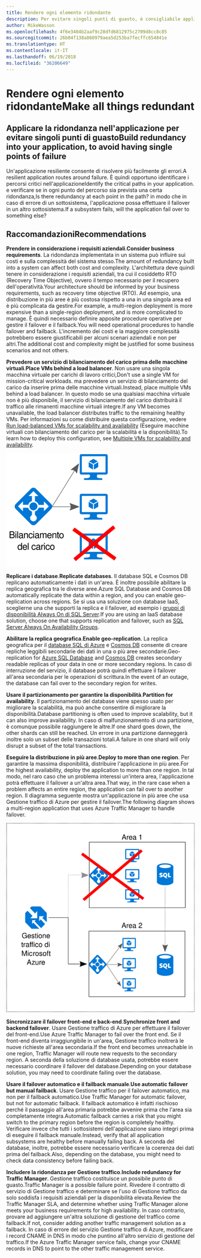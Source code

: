```yaml
---
title: Rendere ogni elemento ridondante
description: Per evitare singoli punti di guasto, è consigliabile applicare la ridondanza nell'applicazione.
author: MikeWasson
ms.openlocfilehash: 4f6e3404b2aaf9c28dfd6812975c2709d8cc8c85
ms.sourcegitcommit: 26b04f138a860979aea5d253ba7fecffc654841e
ms.translationtype: HT
ms.contentlocale: it-IT
ms.lasthandoff: 06/19/2018
ms.locfileid: "36206649"
---
```

# <a name="make-all-things-redundant"></a><span data-ttu-id="99195-103">Rendere ogni elemento ridondante</span><span class="sxs-lookup"><span data-stu-id="99195-103">Make all things redundant</span></span>

## <a name="build-redundancy-into-your-application-to-avoid-having-single-points-of-failure"></a><span data-ttu-id="99195-104">Applicare la ridondanza nell'applicazione per evitare singoli punti di guasto</span><span class="sxs-lookup"><span data-stu-id="99195-104">Build redundancy into your application, to avoid having single points of failure</span></span>

<span data-ttu-id="99195-105">Un'applicazione resiliente consente di risolvere più facilmente gli errori.</span><span class="sxs-lookup"><span data-stu-id="99195-105">A resilient application routes around failure.</span></span> <span data-ttu-id="99195-106">È quindi opportuno identificare i percorsi critici nell'applicazione</span><span class="sxs-lookup"><span data-stu-id="99195-106">Identify the critical paths in your application.</span></span> <span data-ttu-id="99195-107">e verificare se in ogni punto del percorso sia prevista una certa ridondanza,</span><span class="sxs-lookup"><span data-stu-id="99195-107">Is there redundancy at each point in the path?</span></span> <span data-ttu-id="99195-108">in modo che in caso di errore di un sottosistema, l'applicazione possa effettuare il failover in un altro sottosistema.</span><span class="sxs-lookup"><span data-stu-id="99195-108">If a subsystem fails, will the application fail over to something else?</span></span>

## <a name="recommendations"></a><span data-ttu-id="99195-109">Raccomandazioni</span><span class="sxs-lookup"><span data-stu-id="99195-109">Recommendations</span></span> 

<span data-ttu-id="99195-110">**Prendere in considerazione i requisiti aziendali**.</span><span class="sxs-lookup"><span data-stu-id="99195-110">**Consider business requirements**.</span></span> <span data-ttu-id="99195-111">La ridondanza implementata in un sistema può influire sui costi e sulla complessità del sistema stesso.</span><span class="sxs-lookup"><span data-stu-id="99195-111">The amount of redundancy built into a system can affect both cost and complexity.</span></span> <span data-ttu-id="99195-112">L'architettura deve quindi tenere in considerazione i requisiti aziendali, tra cui il cosiddetto RTO (Recovery Time Objective), ovvero il tempo necessario per il recupero dell'operatività.</span><span class="sxs-lookup"><span data-stu-id="99195-112">Your architecture should be informed by your business requirements, such as recovery time objective (RTO).</span></span> <span data-ttu-id="99195-113">Ad esempio, una distribuzione in più aree è più costosa rispetto a una in una singola area ed è più complicata da gestire.</span><span class="sxs-lookup"><span data-stu-id="99195-113">For example, a multi-region deployment is more expensive than a single-region deployment, and is more complicated to manage.</span></span> <span data-ttu-id="99195-114">È quindi necessario definire apposite procedure operative per gestire il failover e il failback.</span><span class="sxs-lookup"><span data-stu-id="99195-114">You will need operational procedures to handle failover and failback.</span></span> <span data-ttu-id="99195-115">L'incremento dei costi e la maggiore complessità potrebbero essere giustificabili per alcuni scenari aziendali e non per altri.</span><span class="sxs-lookup"><span data-stu-id="99195-115">The additional cost and complexity might be justified for some business scenarios and not others.</span></span>

<span data-ttu-id="99195-116">**Prevedere un servizio di bilanciamento del carico prima delle macchine virtuali**.</span><span class="sxs-lookup"><span data-stu-id="99195-116">**Place VMs behind a load balancer**.</span></span> <span data-ttu-id="99195-117">Non usare una singola macchina virtuale per carichi di lavoro critici,</span><span class="sxs-lookup"><span data-stu-id="99195-117">Don't use a single VM for mission-critical workloads.</span></span> <span data-ttu-id="99195-118">ma prevedere un servizio di bilanciamento del carico da inserire prima delle macchine virtuali.</span><span class="sxs-lookup"><span data-stu-id="99195-118">Instead, place multiple VMs behind a load balancer.</span></span> <span data-ttu-id="99195-119">In questo modo se una qualsiasi macchina virtuale non è più disponibile, il servizio di bilanciamento del carico distribuirà il traffico alle rimanenti macchine virtuali integre.</span><span class="sxs-lookup"><span data-stu-id="99195-119">If any VM becomes unavailable, the load balancer distributes traffic to the remaining healthy VMs.</span></span> <span data-ttu-id="99195-120">Per informazioni su come distribuire questa configurazione, vedere [Run load-balanced VMs for scalability and availability][multi-vm-blueprint] (Eseguire macchine virtuali con bilanciamento del carico per la scalabilità e la disponibilità).</span><span class="sxs-lookup"><span data-stu-id="99195-120">To learn how to deploy this configuration, see [Multiple VMs for scalability and availability][multi-vm-blueprint].</span></span>

![](./images/load-balancing.svg)

<span data-ttu-id="99195-121">**Replicare i database**.</span><span class="sxs-lookup"><span data-stu-id="99195-121">**Replicate databases**.</span></span> <span data-ttu-id="99195-122">Il database SQL e Cosmos DB replicano automaticamente i dati in un'area. È inoltre possibile abilitare la replica geografica tra le diverse aree.</span><span class="sxs-lookup"><span data-stu-id="99195-122">Azure SQL Database and Cosmos DB automatically replicate the data within a region, and you can enable geo-replication across regions.</span></span> <span data-ttu-id="99195-123">Se si usa una soluzione con database IaaS, sceglierne una che supporti la replica e il failover, ad esempio i [gruppi di disponibilità Always On di SQL Server][sql-always-on].</span><span class="sxs-lookup"><span data-stu-id="99195-123">If you are using an IaaS database solution, choose one that supports replication and failover, such as [SQL Server Always On Availability Groups][sql-always-on].</span></span> 

<span data-ttu-id="99195-124">**Abilitare la replica geografica**.</span><span class="sxs-lookup"><span data-stu-id="99195-124">**Enable geo-replication**.</span></span> <span data-ttu-id="99195-125">La replica geografica per il [database SQL di Azure][sql-geo-replication] e [Cosmos DB][cosmosdb-geo-replication] consente di creare repliche leggibili secondarie dei dati in una o più aree secondarie.</span><span class="sxs-lookup"><span data-stu-id="99195-125">Geo-replication for [Azure SQL Database][sql-geo-replication] and [Cosmos DB][cosmosdb-geo-replication] creates secondary readable replicas of your data in one or more secondary regions.</span></span> <span data-ttu-id="99195-126">In caso di interruzione del servizio, il database potrà quindi effettuare il failover all'area secondaria per le operazioni di scrittura.</span><span class="sxs-lookup"><span data-stu-id="99195-126">In the event of an outage, the database can fail over to the secondary region for writes.</span></span>

<span data-ttu-id="99195-127">**Usare il partizionamento per garantire la disponibilità**.</span><span class="sxs-lookup"><span data-stu-id="99195-127">**Partition for availability**.</span></span> <span data-ttu-id="99195-128">Il partizionamento del database viene spesso usato per migliorare la scalabilità, ma può anche consentire di migliorare la disponibilità.</span><span class="sxs-lookup"><span data-stu-id="99195-128">Database partitioning is often used to improve scalability, but it can also improve availability.</span></span> <span data-ttu-id="99195-129">In caso di malfunzionamento di una partizione, è comunque possibile raggiungere le altre.</span><span class="sxs-lookup"><span data-stu-id="99195-129">If one shard goes down, the other shards can still be reached.</span></span> <span data-ttu-id="99195-130">Un errore in una partizione danneggerà inoltre solo un subset delle transazioni totali.</span><span class="sxs-lookup"><span data-stu-id="99195-130">A failure in one shard will only disrupt a subset of the total transactions.</span></span> 

<span data-ttu-id="99195-131">**Eseguire la distribuzione in più aree**.</span><span class="sxs-lookup"><span data-stu-id="99195-131">**Deploy to more than one region**.</span></span> <span data-ttu-id="99195-132">Per garantire la massima disponibilità, distribuire l'applicazione in più aree.</span><span class="sxs-lookup"><span data-stu-id="99195-132">For the highest availability, deploy the application to more than one region.</span></span> <span data-ttu-id="99195-133">In tal modo, nel raro caso che un problema interessi un'intera area, l'applicazione potrà effettuare il failover a un'altra area.</span><span class="sxs-lookup"><span data-stu-id="99195-133">That way, in the rare case when a problem affects an entire region, the application can fail over to another region.</span></span> <span data-ttu-id="99195-134">Il diagramma seguente mostra un'applicazione in più aree che usa Gestione traffico di Azure per gestire il failover.</span><span class="sxs-lookup"><span data-stu-id="99195-134">The following diagram shows a multi-region application that uses Azure Traffic Manager to handle failover.</span></span>

![](images/failover.svg)

<span data-ttu-id="99195-135">**Sincronizzare il failover front-end e back-end**.</span><span class="sxs-lookup"><span data-stu-id="99195-135">**Synchronize front and backend failover**.</span></span> <span data-ttu-id="99195-136">Usare Gestione traffico di Azure per effettuare il failover del front-end.</span><span class="sxs-lookup"><span data-stu-id="99195-136">Use Azure Traffic Manager to fail over the front end.</span></span> <span data-ttu-id="99195-137">Se il front-end diventa irraggiungibile in un'area, Gestione traffico inoltrerà le nuove richieste all'area secondaria.</span><span class="sxs-lookup"><span data-stu-id="99195-137">If the front end becomes unreachable in one region, Traffic Manager will route new requests to the secondary region.</span></span> <span data-ttu-id="99195-138">A seconda della soluzione di database usata, potrebbe essere necessario coordinare il failover del database.</span><span class="sxs-lookup"><span data-stu-id="99195-138">Depending on your database solution, you may need to coordinate failing over the database.</span></span> 

<span data-ttu-id="99195-139">**Usare il failover automatico e il failback manuale**.</span><span class="sxs-lookup"><span data-stu-id="99195-139">**Use automatic failover but manual failback**.</span></span> <span data-ttu-id="99195-140">Usare Gestione traffico per il failover automatico, ma non per il failback automatico.</span><span class="sxs-lookup"><span data-stu-id="99195-140">Use Traffic Manager for automatic failover, but not for automatic failback.</span></span> <span data-ttu-id="99195-141">Il failback automatico è infatti rischioso perché il passaggio all'area primaria potrebbe avvenire prima che l'area sia completamente integra.</span><span class="sxs-lookup"><span data-stu-id="99195-141">Automatic failback carries a risk that you might switch to the primary region before the region is completely healthy.</span></span> <span data-ttu-id="99195-142">Verificare invece che tutti i sottosistemi dell'applicazione siano integri prima di eseguire il failback manuale.</span><span class="sxs-lookup"><span data-stu-id="99195-142">Instead, verify that all application subsystems are healthy before manually failing back.</span></span> <span data-ttu-id="99195-143">A seconda del database, inoltre, potrebbe essere necessario verificare la coerenza dei dati prima del failback.</span><span class="sxs-lookup"><span data-stu-id="99195-143">Also, depending on the database, you might need to check data consistency before failing back.</span></span>

<span data-ttu-id="99195-144">**Includere la ridondanza per Gestione traffico**.</span><span class="sxs-lookup"><span data-stu-id="99195-144">**Include redundancy for Traffic Manager**.</span></span> <span data-ttu-id="99195-145">Gestione traffico costituisce un possibile punto di guasto.</span><span class="sxs-lookup"><span data-stu-id="99195-145">Traffic Manager is a possible failure point.</span></span> <span data-ttu-id="99195-146">Rivedere il contratto di servizio di Gestione traffico e determinare se l'uso di Gestione traffico da solo soddisfa i requisiti aziendali per la disponibilità elevata.</span><span class="sxs-lookup"><span data-stu-id="99195-146">Review the Traffic Manager SLA, and determine whether using Traffic Manager alone meets your business requirements for high availability.</span></span> <span data-ttu-id="99195-147">In caso contrario, provare ad aggiungere un'altra soluzione di gestione del traffico come failback.</span><span class="sxs-lookup"><span data-stu-id="99195-147">If not, consider adding another traffic management solution as a failback.</span></span> <span data-ttu-id="99195-148">In caso di errore del servizio Gestione traffico di Azure, modificare i record CNAME in DNS in modo che puntino all'altro servizio di gestione del traffico.</span><span class="sxs-lookup"><span data-stu-id="99195-148">If the Azure Traffic Manager service fails, change your CNAME records in DNS to point to the other traffic management service.</span></span>



<!-- links -->

[multi-vm-blueprint]: ../../reference-architectures/virtual-machines-windows/multi-vm.md

[cassandra]: http://cassandra.apache.org/
[cosmosdb-geo-replication]: /azure/cosmos-db/distribute-data-globally
[sql-always-on]: https://msdn.microsoft.com/library/hh510230.aspx
[sql-geo-replication]: /azure/sql-database/sql-database-geo-replication-overview
